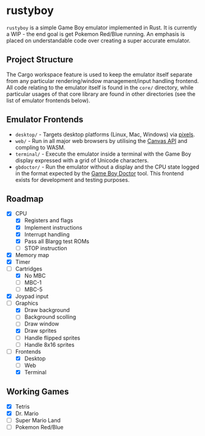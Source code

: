 # rustyboy

`rustyboy` is a simple Game Boy emulator implemented in Rust. It is currently a WIP - the end goal is get Pokemon Red/Blue running. An emphasis is placed on understandable code over creating a super accurate emulator.

## Project Structure

The Cargo workspace feature is used to keep the emulator itself separate from any particular rendering/window management/input handling frontend. All code relating to the emulator itself is found in the `core/` directory, while particular usages of that core library are found in other directories (see the list of emulator frontends below).

## Emulator Frontends

* `desktop/` - Targets desktop platforms (Linux, Mac, Windows) via [pixels](https://github.com/parasyte/pixels).
* `web/` - Run in all major web browsers by utilising the [Canvas API](https://developer.mozilla.org/en-US/docs/Web/API/Canvas_API) and compling to WASM.
* `terminal/` - Execute the emulator inside a terminal with the Game Boy display expressed with a grid of Unicode characters.
* `gbdoctor/` - Run the emulator without a display and the CPU state logged in the format expected by the [Game Boy Doctor](https://robertheaton.com/gameboy-doctor/) tool. This frontend exists for development and testing purposes.

## Roadmap

* [x] CPU
  * [x] Registers and flags
  * [x] Implement instructions
  * [x] Interrupt handling
  * [x] Pass all Blargg test ROMs
  * [ ] STOP instruction
* [x] Memory map
* [x] Timer
* [ ] Cartridges
  * [x] No MBC
  * [ ] MBC-1
  * [ ] MBC-5
* [x] Joypad input
* [ ] Graphics
  * [x] Draw background
  * [ ] Background scolling
  * [ ] Draw window
  * [x] Draw sprites
  * [ ] Handle flipped sprites
  * [ ] Handle 8x16 sprites
* [ ] Frontends
  * [x] Desktop
  * [ ] Web
  * [x] Terminal

## Working Games

* [x] Tetris
* [x] Dr. Mario
* [ ] Super Mario Land
* [ ] Pokemon Red/Blue
